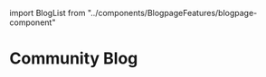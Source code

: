 import BlogList from "../components/BlogpageFeatures/blogpage-component"

# Community Blog

<BlogList/>